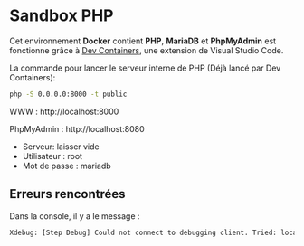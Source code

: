 # Sandbox PHP

Cet environnement **Docker** contient **PHP**, **MariaDB** et **PhpMyAdmin** est fonctionne grâce à [Dev Containers](https://marketplace.visualstudio.com/items?itemName=ms-vscode-remote.remote-containers), une extension de Visual Studio Code.

La commande pour lancer le serveur interne de PHP (Déjà lancé par Dev Containers): 
```sh
php -S 0.0.0.0:8000 -t public
```

WWW : http://localhost:8000

PhpMyAdmin : http://localhost:8080
  - Serveur: laisser vide
  - Utilisateur : root
  - Mot de passe : mariadb

## Erreurs rencontrées

Dans la console, il y a le message :
```sh
Xdebug: [Step Debug] Could not connect to debugging client. Tried: localhost:9000 (through xdebug.client_host/xdebug.client_port).
```
